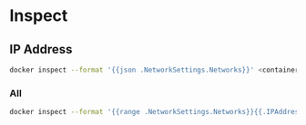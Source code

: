 # Inspect

## IP Address

```sh
docker inspect --format '{{json .NetworkSettings.Networks}}' <container>
```

### All

```sh
docker inspect --format '{{range .NetworkSettings.Networks}}{{.IPAddress}}{{end}}' $(docker ps -aq)
```
